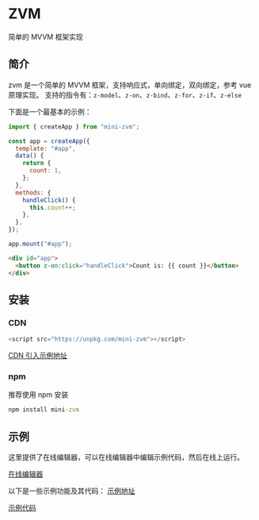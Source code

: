 # ZVM

简单的 MVVM 框架实现

## 简介

zvm 是一个简单的 MVVM 框架，支持响应式，单向绑定，双向绑定，参考 vue 原理实现。
支持的指令有：`z-model`、`z-on`、`z-bind`、`z-for`、`z-if`、`z-else`

下面是一个最基本的示例：

```javascript
import { createApp } from "mini-zvm";

const app = createApp({
  template: "#app",
  data() {
    return {
      count: 1,
    };
  },
  methods: {
    handleClick() {
      this.count++;
    },
  },
});

app.mount("#app");
```

```html
<div id="app">
  <button z-on:click="handleClick">Count is: {{ count }}</button>
</div>
```

## 安装

### CDN

```javascript
<script src="https://unpkg.com/mini-zvm"></script>
```

[CDN 引入示例地址](https://mini-vue3.vercel.app/cdn.html)

### npm

推荐使用 npm 安装

```cmd
npm install mini-zvm
```

## 示例

这里提供了在线编辑器，可以在线编辑器中编辑示例代码，然后在线上运行。

[在线编辑器](https://mini-zvm-playground.vercel.app/)

以下是一些示例功能及其代码：
[示例地址](https://mini-vue3.vercel.app/)

[示例代码](https://github.com/kakachake/mini-zvm-example)
